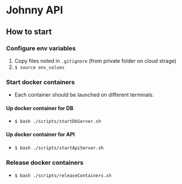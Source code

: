 # Johnny API

## How to start

### Configure env variables

1. Copy files noted in `.gitignore` (from private folder on cloud strage)
2. `$ source env_values`

### Start docker containers

- Each container should be launched on different terminals.

#### Up docker container for DB

- `$ bash ./scripts/startDbServer.sh`

#### Up docker container for API

- `$ bash ./scripts/startApiServer.sh`

### Release docker containers

- `$ bash ./scripts/releaseContainers.sh`
